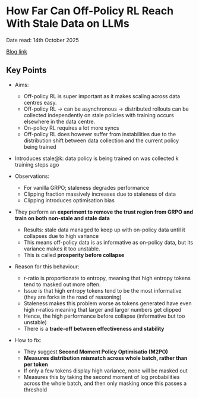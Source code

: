 # How Far Can Off-Policy RL Reach With Stale Data on LLMs

Date read: 14th October 2025

[Blog link](https://m2po.notion.site/rl-stale-m2po)

## Key Points
* Aims:
	* Off-policy RL is super important as it makes scaling across data centres easy.
	* Off-policy RL -> can be asynchronous -> distributed rollouts can be collected independently on stale policies with training occurs elsewhere in the data centre.
	* On-policy RL requires a lot more syncs
	* Off-policy RL does however suffer from instabilities due to the distribution shift between data collection and the current policy being trained

* Introduces stale@k: data policy is being trained on was collected k training steps ago

* Observations:
	* For vanilla GRPO; staleness degrades performance
	* Clipping fraction massively increases due to staleness of data
	* Clipping introduces optimisation bias

* They perform an **experiment to remove the trust region from GRPO and train on both non-stale and stale data**
	* Results: stale data managed to keep up with on-policy data until it collapses due to high variance
	* This means off-policy data is as informative as on-policy data, but its variance makes it too unstable.
	* This is called **prosperity before collapse**

* Reason for this behaviour:
	* r-ratio is proportionate to entropy, meaning that high entropy tokens tend to masked out more often.
	* Issue is that high entropy tokens tend to be the most informative (they are forks in the road of reasoning)
	* Staleness makes this problem worse as tokens generated have even high r-ratios meaning that larger and larger numbers get clipped
	* Hence, the high performance before collapse (informative but too unstable)
	* There is a **trade-off between effectiveness and stability**

* How to fix:
	* They suggest **Second Moment Policy Optimisatio (M2PO)**
	* **Measures distribution mismatch across whole batch, rather than per token**
	* If only a few tokens display high variance, none will be masked out
	* Measures this by taking the second moment of log probabilities across the whole batch, and then only masking once this passes a threshold





